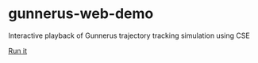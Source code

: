 # gunnerus-web-demo
Interactive playback of Gunnerus trajectory tracking simulation using CSE

[Run it](https://gunnerus-case.github.io/gunnerus-web-demo/)
